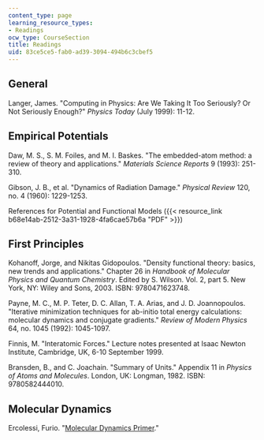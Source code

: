 ```yaml
---
content_type: page
learning_resource_types:
- Readings
ocw_type: CourseSection
title: Readings
uid: 83ce5ce5-fab0-ad39-3094-494b6c3cbef5
---
```


General
-------

Langer, James. "Computing in Physics: Are We Taking It Too Seriously? Or Not Seriously Enough?" _Physics Today_ (July 1999): 11-12.

Empirical Potentials
--------------------

Daw, M. S., S. M. Foiles, and M. I. Baskes. "The embedded-atom method: a review of theory and applications." _Materials Science Reports_ 9 (1993): 251-310.

Gibson, J. B., et al. "Dynamics of Radiation Damage." _Physical Review_ 120, no. 4 (1960): 1229-1253.

References for Potential and Functional Models ({{< resource_link b68e14ab-2512-3a31-1928-4fa6cae57b6a "PDF" >}})

First Principles
----------------

Kohanoff, Jorge, and Nikitas Gidopoulos. "Density functional theory: basics, new trends and applications." Chapter 26 in _Handbook of Molecular Physics and Quantum Chemistry_. Edited by S. Wilson. Vol. 2, part 5. New York, NY: Wiley and Sons, 2003. ISBN: 9780471623748.

Payne, M. C., M. P. Teter, D. C. Allan, T. A. Arias, and J. D. Joannopoulos. "Iterative minimization techniques for ab-initio total energy calculations: molecular dynamics and conjugate gradients." _Review of Modern Physics_ 64, no. 1045 (1992): 1045-1097.

Finnis, M. "Interatomic Forces." Lecture notes presented at Isaac Newton Institute, Cambridge, UK, 6-10 September 1999.

Bransden, B., and C. Joachain. "Summary of Units." Appendix 11 in _Physics of Atoms and Molecules_. London, UK: Longman, 1982. ISBN: 9780582444010.

Molecular Dynamics
------------------

Ercolessi, Furio. "[Molecular Dynamics Primer](https://www.passeidireto.com/arquivo/5685503/a-molecular-dynamics-primer---furio-ercolessi)."